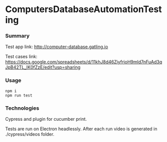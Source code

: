 # ComputersDatabaseAutomationTesting
### Summary

Test app link: http://computer-database.gatling.io

Test cases link: https://docs.google.com/spreadsheets/d/11khJ8d46ZiyfrjoH9mld7nFuAd3qJpB42TL_IK0fZzE/edit?usp=sharing

### Usage
```
npm i
npm run test
```

### Technologies
Cypress and plugin for cucumber print.

Tests are run on Electron headlessly. 
After each run video is generated in ./cypress/videos folder.
